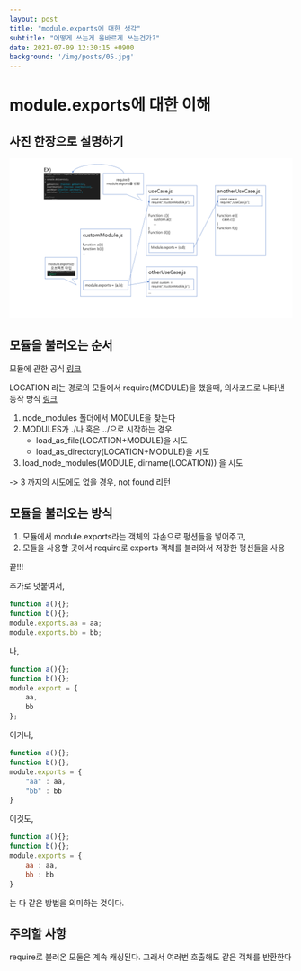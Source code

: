 ```yaml
---
layout: post
title: "module.exports에 대한 생각"
subtitle: "어떻게 쓰는게 올바르게 쓰는건가?"
date: 2021-07-09 12:30:15 +0900
background: '/img/posts/05.jpg'
---
```


# module.exports에 대한 이해

## 사진 한장으로 설명하기



![설명](/img/posts/21_07_09/module-explanation.png "도식도")


## 모듈을 불러오는 순서

모듈에 관한 공식 [링크](https://nodejs.sideeffect.kr/docs/v0.10.7/api/modules.html#modules_file_modules)


LOCATION 라는 경로의 모듈에서 require(MODULE)을 했을때, 
의사코드로 나타낸 동작 방식 [링크](https://nodejs.sideeffect.kr/docs/v0.10.7/api/modules.html#modules_all_together)
1. node_modules 폴더에서 MODULE을 찾는다
2. MODULES가 ./나 혹은 ../으로 시작하는 경우
    - load_as_file(LOCATION+MODULE)을 시도
    - load_as_directory(LOCATION+MODULE)을 시도
3. load_node_modules(MODULE, dirname(LOCATION)) 을 시도

-> 3 까지의 시도에도 없을 경우, not found 리턴


## 모듈을 불러오는 방식
1. 모듈에서 module.exports라는 객체의 자손으로 펑션들을 넣어주고, 
2. 모듈을 사용할 곳에서 require로 exports 객체를 불러와서 저장한 펑션들을 사용

끝!!!

추가로 덧붙여서,

``` javascript
function a(){};
function b(){};
module.exports.aa = aa;
module.exports.bb = bb;
```
나, 

``` javascript
function a(){};
function b(){};
module.export = {
    aa,
    bb
};
```
이거나, 
``` javascript
function a(){};
function b(){};
module.exports = {
    "aa" : aa,
    "bb" : bb
}
```
이것도, 
``` javascript
function a(){};
function b(){};
module.exports = {
    aa : aa,
    bb : bb
}
```

는 다 같은 방법을 의미하는 것이다.



## 주의할 사항
require로 불러온 모둘은 계속 캐싱된다. 그래서 여러번 호출해도 같은 객체를 반환한다